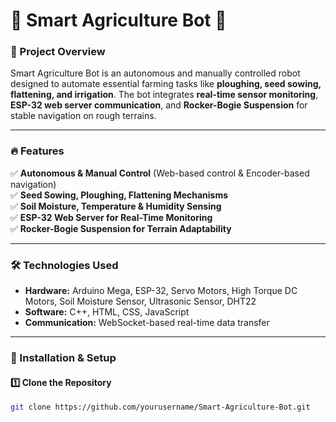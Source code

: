 # 🚜 Smart Agriculture Bot 🤖  

### 📌 Project Overview  
Smart Agriculture Bot is an autonomous and manually controlled robot designed to automate essential farming tasks like **ploughing, seed sowing, flattening, and irrigation**. The bot integrates **real-time sensor monitoring**, **ESP-32 web server communication**, and **Rocker-Bogie Suspension** for stable navigation on rough terrains.  

---

### 🔥 Features  
✅ **Autonomous & Manual Control** (Web-based control & Encoder-based navigation)  
✅ **Seed Sowing, Ploughing, Flattening Mechanisms**  
✅ **Soil Moisture, Temperature & Humidity Sensing**  
✅ **ESP-32 Web Server for Real-Time Monitoring**  
✅ **Rocker-Bogie Suspension for Terrain Adaptability**  

---

### 🛠️ Technologies Used  
- **Hardware:** Arduino Mega, ESP-32, Servo Motors, High Torque DC Motors, Soil Moisture Sensor, Ultrasonic Sensor, DHT22  
- **Software:** C++, HTML, CSS, JavaScript  
- **Communication:** WebSocket-based real-time data transfer  

---

### 🚀 Installation & Setup  
#### **1️⃣ Clone the Repository**  
```bash
git clone https://github.com/yourusername/Smart-Agriculture-Bot.git
